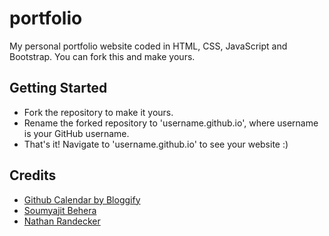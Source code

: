 # portfolio
My personal portfolio website coded in HTML, CSS, JavaScript and Bootstrap.
You can fork this and make yours.

## Getting Started
- Fork the repository to make it yours.
- Rename the forked repository to 'username.github.io', where username is your GitHub username.
- That's it! Navigate to 'username.github.io' to see your website :)

## Credits
- <a href="https://github.com/Bloggify/github-calendar" target=_blank> Github Calendar by Bloggify </a>
- <a href="https://github.com/soumyajit4419/Portfolio" target=_blank> Soumyajit Behera </a>
- <a href="https://github.com/nrandecker/particle" target=_blank> Nathan Randecker </a>
